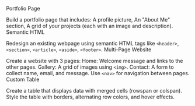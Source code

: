 Portfolio Page

Build a portfolio page that includes:
A profile picture,
An "About Me" section,
A grid of your projects (each with an image and description).
Semantic HTML

Redesign an existing webpage using semantic HTML tags like `<header>`, `<section>`, `<article>`, `<aside>`, `<footer>`.
Multi-Page Website

Create a website with 3 pages:
Home: Welcome message and links to the other pages.
Gallery: A grid of images using `<img>`.
Contact: A form to collect name, email, and message.
Use `<nav>` for navigation between pages.
Custom Table

Create a table that displays data with merged cells (rowspan or colspan).
Style the table with borders, alternating row colors, and hover effects.
